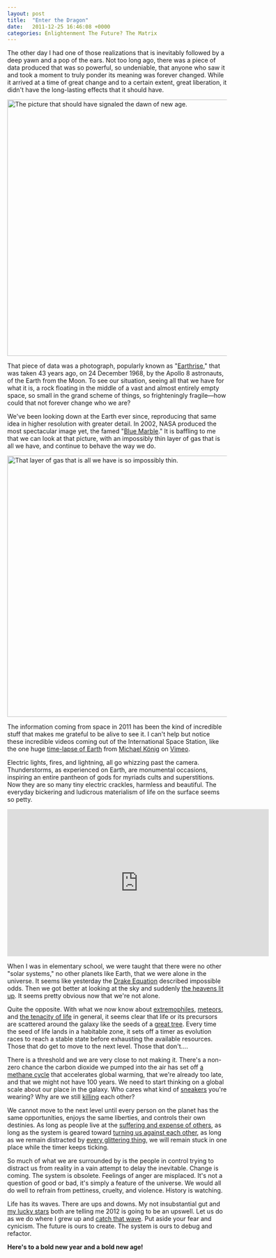 ```yaml
---
layout: post
title:  "Enter the Dragon"
date:   2011-12-25 16:46:08 +0000
categories: Enlightenment The Future? The Matrix
---
```



The other day I had one of those realizations that is inevitably followed by a deep yawn and a pop of the ears. Not too long ago, there was a piece of data produced that was so powerful, so undeniable, that anyone who saw it and took a moment to truly ponder its meaning was forever changed. While it arrived at a time of great change and to a certain extent, great liberation, it didn't have the long-lasting effects that it should have.



<a href="http://upload.wikimedia.org/wikipedia/commons/a/a8/NASA-Apollo8-Dec24-Earthrise.jpg" target="_new"><img style="display:block; margin-left:auto; margin-right:auto;" src="http://mur.mu.rs/wp-content/uploads/2011/12/Earthrise.png" alt="The picture that should have signaled the dawn of new age." title="Earthrise.png" border="0" width="600" height="589" /></a>



That piece of data was a photograph, popularly known as "<a href="http://en.wikipedia.org/wiki/Earthrise">Earthrise</a>," that was taken 43 years ago, on 24 December 1968, by the Apollo 8 astronauts, of the Earth from the Moon. To see our situation, seeing all that we have for what it is, a rock floating in the middle of a vast and almost entirely empty space, so small in the grand scheme of things, so frighteningly fragile—how could that not forever change who we are?



We've been looking down at the Earth ever since, reproducing that same idea in higher resolution with greater detail. In 2002, NASA produced the most spectacular image yet, the famed "<a href="http://visibleearth.nasa.gov/view.php?id=57723">Blue Marble</a>." It is baffling to me that we can look at that picture, with an impossibly thin layer of gas that is all we have, and continue to behave the way we do.



<a href="http://eoimages.gsfc.nasa.gov/images/imagerecords/57000/57723/globe_east_2048.tif" target="_new"><img style="display:block; margin-left:auto; margin-right:auto;" src="http://mur.mu.rs/wp-content/uploads/2011/12/BlueMarble.png" alt="That layer of gas that is all we have is so impossibly thin." title="BlueMarble.png" border="0" width="600" height="600" /></a>



The information coming from space in 2011 has been the kind of incredible stuff that makes me grateful to be alive to see it. I can't help but notice these incredible videos coming out of the International Space Station, like the one huge <a href="http://vimeo.com/32001208">time-lapse of Earth</a> from <a href="http://vimeo.com/michaelkoenig">Michael König</a> on <a href="http://vimeo.com">Vimeo</a>. 



Electric lights, fires, and lightning, all go whizzing past the camera. Thunderstorms, as experienced on Earth, are monumental occasions, inspiring an entire pantheon of gods for myriads cults and superstitions. Now they are so many tiny electric crackles, harmless and beautiful. The everyday bickering and ludicrous materialism of life on the surface seems so petty.



<a href="http://eol.jsc.nasa.gov/Videos/CrewEarthObservationsVideos/"><iframe src="http://player.vimeo.com/video/32001208?title=0&amp;byline=0&amp;portrait=0" width="600" height="338" frameborder="0" webkitAllowFullScreen mozallowfullscreen allowFullScreen></iframe></a>



When I was in elementary school, we were taught that there were no other "solar systems," no other planets like Earth, that we were alone in the universe. It seems like yesterday the <a href="http://simple.wikipedia.org/wiki/Drake_equation">Drake Equation</a> described impossible odds. Then we got better at looking at the sky and suddenly <a href="http://www.washingtonpost.com/national/nasa-finds-new-planet-kepler-22b-outside-solar-system-with-temperature-right-for-life/2011/12/07/gIQAPfzFdO_story.html">the heavens lit up</a>. It seems pretty obvious now that we're not alone. 



Quite the opposite. With what we now know about <a href="http://en.wikipedia.org/wiki/Extremophile">extremophiles</a>, <a href="http://www.geek.com/articles/geek-cetera/nasa-discovers-building-blocks-of-dna-in-meteorites-from-deep-space-2011089/">meteors</a>, and <a href="http://www.wired.com/wiredscience/2010/12/nasa-finds-arsenic-life-form/">the tenacity of life</a> in general, it seems clear that life or its precursors are scattered around the galaxy like the seeds of a <a href="http://en.wikipedia.org/wiki/Panspermia">great tree</a>. Every time the seed of life lands in a habitable zone, it sets off a timer as evolution races to reach a stable state before exhausting the available resources. Those that do get to move to the next level. Those that don't….



There is a threshold and we are very close to not making it. There's a non-zero chance the carbon dioxide we pumped into the air has set off <a href="http://www.npr.org/templates/story/story.php?storyId=14288215">a methane cycle</a> that accelerates global warming, that we're already too late, and that we might not have 100 years. We need to start thinking on a global scale about our place in the galaxy. Who cares what kind of <a href="http://www.businessweek.com/ap/financialnews/D9RQA8QO0.htm">sneakers</a> you're wearing? Why are we still <a href="http://www.fastcompany.com/1756775/syrian-protests-sparked-by-youtube-torture-video">killing</a> each other? 



We cannot move to the next level until every person on the planet has the same opportunities, enjoys the same liberties, and controls their own destinies. As long as people live at the <a href="http://www.alternet.org/rights/153538/not_sexy%3A_victoria’s_secret_%27fair_trade%27_cotton_harvested_by_child_slaves">suffering and expense of others</a>, as long as the system is geared toward <a href="http://www.globalresearch.ca/index.php?context=va&aid=8289">turning us against each other</a>, as long as we remain distracted by <a href="http://www.huntsmanproducts.com/wp-content/uploads/2011/06/dicaprio_tagheuer.jpg">every glittering thing</a>, we will remain stuck in one place while the timer keeps ticking. 



So much of what we are surrounded by is the people in control trying to distract us from reality in a vain attempt to delay the inevitable. Change is coming. The system is obsolete. Feelings of anger are misplaced. It's not a question of good or bad, it's simply a feature of the universe. We would all do well to refrain from pettiness, cruelty, and violence. History is watching. 



Life has its waves. There are ups and downs. My not insubstantial gut and <a href="http://en.wikipedia.org/wiki/Dragon_(zodiac)">my lucky stars</a> both are telling me 2012 is going to be an upswell. Let us do as we do where I grew up and <a href="http://en.wikipedia.org/wiki/History_of_surfing">catch that wave</a>. Put aside your fear and cynicism. The future is ours to create. The system is ours to debug and refactor. 



<strong>Here's to a bold new year and a bold new age!</strong>


